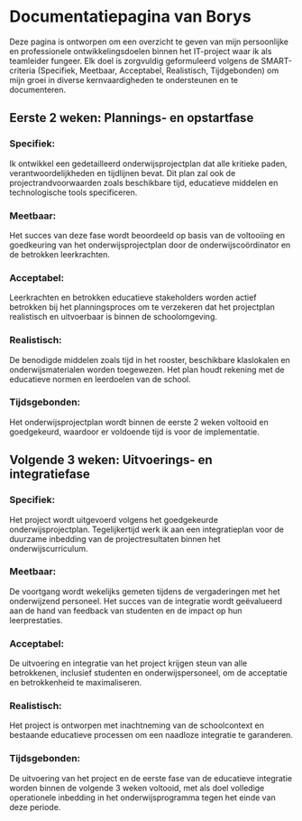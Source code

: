# Documentatiepagina van Borys

Deze pagina is ontworpen om een overzicht te geven van mijn persoonlijke en professionele ontwikkelingsdoelen binnen het IT-project waar ik als teamleider fungeer. Elk doel is zorgvuldig geformuleerd volgens de SMART-criteria (Specifiek, Meetbaar, Acceptabel, Realistisch, Tijdgebonden) om mijn groei in diverse kernvaardigheden te ondersteunen en te documenteren.

## Eerste 2 weken: Plannings- en opstartfase

### Specifiek:

Ik ontwikkel een gedetailleerd onderwijsprojectplan dat alle kritieke paden, verantwoordelijkheden en tijdlijnen bevat. Dit plan zal ook de projectrandvoorwaarden zoals beschikbare tijd, educatieve middelen en technologische tools specificeren.

### Meetbaar:

Het succes van deze fase wordt beoordeeld op basis van de voltooiing en goedkeuring van het onderwijsprojectplan door de onderwijscoördinator en de betrokken leerkrachten.

### Acceptabel:

Leerkrachten en betrokken educatieve stakeholders worden actief betrokken bij het planningsproces om te verzekeren dat het projectplan realistisch en uitvoerbaar is binnen de schoolomgeving.

### Realistisch:

De benodigde middelen zoals tijd in het rooster, beschikbare klaslokalen en onderwijsmaterialen worden toegewezen. Het plan houdt rekening met de educatieve normen en leerdoelen van de school.

### Tijdsgebonden:

Het onderwijsprojectplan wordt binnen de eerste 2 weken voltooid en goedgekeurd, waardoor er voldoende tijd is voor de implementatie.

## Volgende 3 weken: Uitvoerings- en integratiefase

### Specifiek:

Het project wordt uitgevoerd volgens het goedgekeurde onderwijsprojectplan. Tegelijkertijd werk ik aan een integratieplan voor de duurzame inbedding van de projectresultaten binnen het onderwijscurriculum.

### Meetbaar:

De voortgang wordt wekelijks gemeten tijdens de vergaderingen met het onderwijzend personeel. Het succes van de integratie wordt geëvalueerd aan de hand van feedback van studenten en de impact op hun leerprestaties.

### Acceptabel:

De uitvoering en integratie van het project krijgen steun van alle betrokkenen, inclusief studenten en onderwijspersoneel, om de acceptatie en betrokkenheid te maximaliseren.

### Realistisch:

Het project is ontworpen met inachtneming van de schoolcontext en bestaande educatieve processen om een naadloze integratie te garanderen.

### Tijdsgebonden:

De uitvoering van het project en de eerste fase van de educatieve integratie worden binnen de volgende 3 weken voltooid, met als doel volledige operationele inbedding in het onderwijsprogramma tegen het einde van deze periode.
